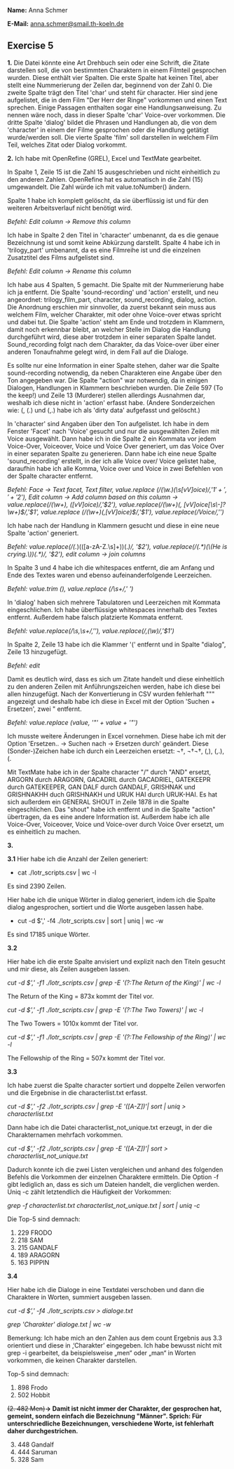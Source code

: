 **Name:** Anna Schmer

**E-Mail:** anna.schmer@smail.th-koeln.de

## Exercise 5

**1.** Die Datei könnte eine Art Drehbuch sein oder eine Schrift, die Zitate darstellen soll, 
die von bestimmten Charaktern in einem Filmteil gesprochen wurden. Diese enthält vier Spalten. Die erste Spalte hat keinen Titel, 
aber stellt eine Nummerierung der Zeilen dar, beginnend von der Zahl 0. Die zweite Spalte trägt den Titel 'char' 
und steht für character. Hier sind jene aufgelistet, die in dem Film "Der Herr der Ringe" vorkommen und einen Text sprechen. 
Einige Passagen enthalten sogar eine Handlungsanweisung. Zu nennen wäre noch, dass in dieser Spalte 'char' Voice-over vorkommen. 
Die dritte Spalte 'dialog' bildet die Phrasen und Handlungen ab, die von dem 'character' in einem der Filme gesprochen oder die
Handlung getätigt wurde/werden soll. Die vierte Spalte 'film' soll darstellen in welchem Film Teil, welches Zitat oder Dialog vorkommt.

**2.** Ich habe mit OpenRefine (GREL), Excel und TextMate gearbeitet.

In Spalte 1, Zeile 15 ist die Zahl 15 ausgeschrieben und nicht einheitlich zu den anderen Zahlen. 
OpenRefine hat es automatisch in die Zahl (15) umgewandelt. Die Zahl würde ich mit  value.toNumber() ändern.

Spalte 1  habe ich komplett gelöscht, da sie überflüssig ist und für den weiteren Arbeitsverlauf nicht benötigt wird. 

*Befehl: Edit column -> Remove this column*

Ich habe in Spalte 2 den Titel in 'character' umbenannt, da es die genaue Bezeichnung ist und somit keine Abkürzung darstellt.
Spalte 4 habe ich in 'trilogy_part' umbenannt, da es eine Filmreihe ist und die einzelnen Zusatztitel des Films aufgelistet sind.

*Befehl: Edit column -> Rename this column*

Ich habe aus 4 Spalten, 5 gemacht. Die Spalte mit der Nummerierung habe ich ja entfernt. 
Die Spalte 'sound-recording' und 'action' erstellt, und neu angeordnet: trilogy_film_part, character, sound_recording, dialog, action.
Die Anordnung erschien mir sinnvoller, da zuerst bekannt sein muss aus welchem Film, welcher Charakter, mit oder ohne Voice-over etwas 
spricht und dabei tut. Die Spalte 'action' steht am Ende und trotzdem in Klammern, damit noch erkennbar bleibt, an welcher Stelle im Dialog die 
Handlung durchgeführt wird, diese aber trotzdem in einer separaten Spalte landet. Sound_recording folgt nach dem Charakter, da das Voice-over über 
einer anderen Tonaufnahme gelegt wird, in dem Fall auf die Dialoge. 

Es sollte nur eine Information in einer Spalte stehen, daher war die Spalte sound-recording notwendig, da neben Charakteren eine Angabe 
über den Ton angegeben war. Die Spalte "action" war notwendig, da in einigen Dialogen, Handlungen in Klammern beschrieben wurden. 
Die Zeile 597 (To the keep!) und Zeile 13 (Murderer) stellen allerdings Ausnahmen dar, weshalb ich diese nicht in 'action' erfasst habe. 
(Andere Sonderzeichen wie: (, (.) und (,.) habe ich als 'dirty data' aufgefasst und gelöscht.)

In 'character' sind Angaben über den Ton aufgelistet. Ich habe in dem Fenster 'Facet' nach 'Voice' gesucht und nur die ausgewählten Zeilen
 mit Voice ausgewählt. Dann habe ich in die Spalte 2 ein Kommata vor jedem Voice-Over, Voiceover, Voice und Voice Over generiert, 
um das Voice Over in einer separaten Spalte zu generieren. Dann habe ich eine neue Spalte 'sound_recording' erstellt, 
in der ich alle Voice over/ Voice gelistet habe, daraufhin habe ich alle Komma, Voice over und Voice in zwei Befehlen von der Spalte character entfernt.

*Befehl: Face -> Text facet, Text filter, value.replace (/(\w.)(\s[vV]oice)/,'$1'+','+'$2'), Edit column -> Add column based on this column -> value.replace(/(\w+), 
([vV]oice)/,'$2'), value.replace(/(\w+)(, [vV]oice[\s\-]?\w+)$/,'$1', value.replace (/(\w+)(,[vV]oice)$/,'$1'), value.replace(/Voice/,'')*

Ich habe nach der Handlung in Klammern gesucht und diese in eine neue Spalte 'action' generiert.

*Befehl: value.replace(/(.*)(\([a-zA-Z\.\s]+\))(.*)/, '$2'), value.replace(/(.*)(\(He is crying.\))(.*)/, '$2'), edit column -> join columns*

In Spalte 3 und 4 habe ich die whitespaces entfernt, die am Anfang und Ende des Textes waren und ebenso aufeinanderfolgende Leerzeichen.

*Befehl: value.trim (), value.replace (/\s+/,' ')*

In 'dialog' haben sich mehrere Tabulatoren und Leerzeichen mit Kommata eingeschlichen. Ich habe überflüssige whitespaces innerhalb des Textes entfernt. 
Außerdem habe falsch platzierte Kommata entfernt.

*Befehl: value.replace(/\s,\s+/,''), value.replace(/,(\w)/,'$1')*

In Spalte 2, Zeile 13 habe ich die Klammer '(' entfernt und in Spalte "dialog", Zeile 13 hinzugefügt.

*Befehl: edit* 

Damit es deutlich wird, dass es sich um Zitate handelt und diese einheitlich zu den anderen Zeilen mit Anführungszeichen werden, habe ich diese bei allen hinzugefügt.
Nach der Konvertierung in CSV wurden fehlerhaft """ angezeigt und deshalb habe ich diese in Excel mit der Option 'Suchen + Ersetzen', zwei " entfernt.

*Befehl: value.replace (value, '"' + value + '"')*

Ich musste weitere Änderungen in Excel vornehmen. Diese habe ich mit der Option 'Ersetzen.. -> Suchen nach -> Ersetzen durch' geändert. 
Diese (Sonder-)Zeichen habe ich durch ein Leerzeichen ersetzt: ¬†, ¬†¬†, (,), (,.), (.

Mit TextMate habe ich in der Spalte character "/" durch "AND" ersetzt, ARGORN durch ARAGORN, GACADRIL durch GACADRIEL, GATEKEEPR durch GATEKEEPER, 
GAN DALF durch GANDALF, GRISHNAK und GRISHNAKHH duch GRISHNAKH und URUK HAI durch URUK-HAI. Es hat sich außerdem ein
GENERAL SHOUT in Zeile 1878 in die Spalte eingeschlichen. Das "shout" habe ich entfernt und in die Spalte 
"action" übertragen, da es eine andere Information ist.
Außerdem habe ich alle Voice-Over, Voiceover, Voice und Voice-over durch Voice Over ersetzt, um es einheitlich zu machen.

**3.**

**3.1**
Hier habe ich die Anzahl der Zeilen generiert:
* cat ./lotr_scripts.csv | wc -l

Es sind 2390 Zeilen.

Hier habe ich die unique Wörter in dialog generiert, indem ich die Spalte dialog angesprochen, sortiert und die Worte ausgeben lassen habe.
* cut -d $',' -f4 ./lotr_scripts.csv | sort | uniq | wc -w

Es sind 17185 unique Wörter.

**3.2**

Hier habe ich die erste Spalte anvisiert und explizit nach den Titeln gesucht und mir diese, als Zeilen ausgeben lassen.

*cut -d $',' -f1 ./lotr_scripts.csv | grep -E '(?:The Return of the King)' | wc -l*

The Return of the King = 873x kommt der Titel vor.

*cut -d $',' -f1 ./lotr_scripts.csv | grep -E '(?:The Two Towers)' | wc -l*

The Two Towers = 1010x kommt der Titel vor.

*cut -d $',' -f1 ./lotr_scripts.csv | grep -E '(?:The Fellowship of the Ring)' | wc -l*
 
The Fellowship of the Ring = 507x kommt der Titel vor.

**3.3**

Ich habe zuerst die Spalte character sortiert und doppelte Zeilen verworfen und die Ergebnise in die characterlist.txt erfasst.

*cut -d $',' -f2 ./lotr_scripts.csv | grep -E '([A-Z])'| sort | uniq > characterlist.txt*

Dann habe ich die Datei characterlist_not_unique.txt erzeugt, in der die Charakternamen mehrfach vorkommen.

*cut -d $',' -f2 ./lotr_scripts.csv | grep -E '([A-Z])'| sort > characterlist_not_unique.txt*

Dadurch konnte ich die zwei Listen vergleichen und anhand des folgenden Befehls die Vorkommen der einzelnen Charaktere ermitteln.
Die Option -f gibt lediglich an, dass es sich um Dateien handelt, die verglichen werden. Uniq -c zählt letztendlich die Häufigkeit der Vorkommen:

*grep -f characterlist.txt characterlist_not_unique.txt | sort | uniq -c*

Die Top-5 sind demnach:

1. 229 FRODO
2. 218 SAM
3. 215 GANDALF
4. 189 ARAGORN
5. 163 PIPPIN


**3.4** 

Hier habe ich die Dialoge in eine Textdatei verschoben und dann die Charaktere in Worten, summiert ausgeben lassen.

*cut -d $’,' -f4 ./lotr_scripts.csv > dialoge.txt*

*grep 'Charakter' dialoge.txt | wc -w* 

Bemerkung: Ich habe mich an den Zahlen aus dem count Ergebnis aus 3.3 orientiert und diese in ‚‘Charakter’ eingegeben.
Ich habe bewusst nicht mit grep -i gearbeitet, da beispielsweise „men“ oder „man“ in Worten vorkommen, die keinen Charakter darstellen.

Top-5 sind demnach:

1. 898 Frodo
2. 502 Hobbit

~~(2. 482 Men)~~**-> Damit ist nicht immer der Charakter, der gesprochen hat, gemeint, sondern einfach die Bezeichnung "Männer". 
Sprich: Für unterschriedliche Bezeichnungen, verschiedene Worte, ist fehlerhaft daher durchgestrichen.**

3. 448 Gandalf
4. 444 Saruman
5. 328 Sam
